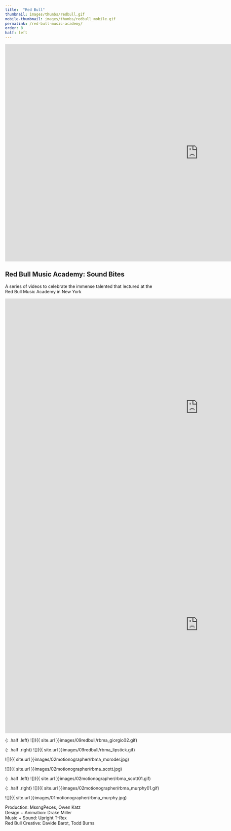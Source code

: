 ```yaml
---
title:  "Red Bull"
thumbnail: images/thumbs/redbull.gif
mobile-thumbnail: images/thumbs/redbull_mobile.gif
permalink: /red-bull-music-academy/
order: 8
half: left
---
```


<!-- ![alt text]({{ site.url }}images/eo/jungle.png) -->
<!-- <div class='embed-container'>
    <iframe src="https://player.vimeo.com/video/67315445" width="640" height="360" frameborder="0" webkitallowfullscreen mozallowfullscreen allowfullscreen></iframe>
</div> -->

<div class='embed-container'>
 <iframe src="https://player.vimeo.com/video/67315445?color=f16961&title=0&byline=0&portrait=0" width="1250" height="703" frameborder="0" webkitallowfullscreen mozallowfullscreen allowfullscreen></iframe>
</div>

## Red Bull Music Academy: Sound Bites
A series of videos to celebrate the immense talented that lectured at the Red Bull Music Academy in New York


<div class='embed-container'>
    <iframe src="https://player.vimeo.com/video/67257243?color=f16961&title=0&byline=0&portrait=0" width="1250" height="703" frameborder="0" webkitallowfullscreen mozallowfullscreen allowfullscreen></iframe>
</div>

<div class='embed-container'>
    <iframe src="https://player.vimeo.com/video/67911257?color=f16961&title=0&byline=0&portrait=0" width="1250" height="703" frameborder="0" webkitallowfullscreen mozallowfullscreen allowfullscreen></iframe>
</div>



{: .half .left}
![]({{ site.url }}images/09redbull/rbma_giorgio02.gif)

{: .half .right}
![]({{ site.url }}images/09redbull/rbma_lipstick.gif)

![]({{ site.url }}images/02motionographer/rbma_moroder.jpg)

![]({{ site.url }}images/02motionographer/rbma_scott.jpg)

{: .half .left}
![]({{ site.url }}images/02motionographer/rbma_scott01.gif)

{: .half .right}
![]({{ site.url }}images/02motionographer/rbma_murphy01.gif)

![]({{ site.url }}images/01motionographer/rbma_murphy.jpg)


Production: MssngPeces, Owen Katz<br/>
Design + Animation: Drake Miller<br/>
Music + Sound: Upright T-Rex<br/>
Red Bull Creative: Davide Barot, Todd Burns
